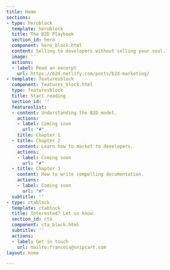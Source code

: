 ```yaml
---
title: Home
sections:
- type: heroblock
  template: heroblock
  title: The B2D Playbook
  section_id: hero
  component: hero_block.html
  content: Selling to developers without selling your soul.
  image: ''
  actions:
  - label: Read an excerpt
    url: https://b2d.netlify.com/posts/b2d-marketing/
- template: featuresblock
  component: features_block.html
  type: featuresblock
  title: Start reading
  section_id: ''
  featureslist:
  - content: Understanding the B2D model.
    actions:
    - label: Coming soon
      url: "#"
    title: Chapter 1
  - title: Chapter 2
    content: Learn how to market to developers.
    actions:
    - label: Coming soon
      url: "#"
  - title: Chapter 3
    content: How to write compelling documentation.
    actions:
    - label: Coming soon
      url: "#"
  subtitle: ''
- type: ctablock
  template: ctablock
  title: Interested? Let us know.
  section_id: cta
  component: cta_block.html
  subtitle: ''
  actions:
  - label: Get in touch
    url: mailto:francois@snipcart.com
layout: home

---
```

